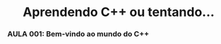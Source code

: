 <h1
  align="center"
>
  Aprendendo C++ ou tentando...
</h1>

<p
  align="center"
>
</p>

<h3>AULA 001: Bem-vindo ao mundo do C++</h3>
